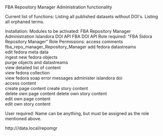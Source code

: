 FBA Repository Manager Administration functionality

Current list of functions:
    Listing all published datasets without DOI's.
    Listing all orphaned terms.

Installation:
Modules to be activated:
    FBA Repository Manager Administration
    Islandora DOI API
    FBA DOI API
Role required:
    "FBA Sidora Repository Manager"
Role Permissions:
    access comments	
    fba_repo_manager_Repository_Manager
    add fedora datastreams	
    edit fedora meta data	
    ingest new fedora objects	
    purge objects and datastreams	
    view detailed list of content	
    view fedora collection	
    view fedora soap error messages
    administer islandora doi	
    access content	
    create page content	
    create story content	
    delete own page content	
    delete own story content	
    edit own page content	
    edit own story content	

User required:
    Name can be anything, but must be assigned as the role mentioned above.

http://<ipaddress>/data.local/repomgr
